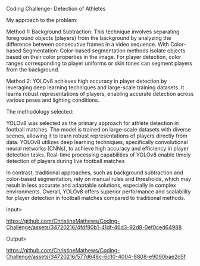 Coding Challenge- Detection of Athletes

My approach to the problem: 

Method 1: Background Subtraction: This technique involves separating foreground objects (players) from the background by analyzing the difference between consecutive frames in a video sequence.
With 
Color-based Segmentation: Color-based segmentation methods isolate objects based on their color properties in the image. For player detection, color ranges corresponding to player uniforms or skin tones can segment players from the background.


Method 2: YOLOv8 achieves high accuracy in player detection by leveraging deep learning techniques and large-scale training datasets. It learns robust representations of players, enabling accurate detection across various poses and lighting conditions.


The methodology selected:


YOLOv8 was selected as the primary approach for athlete detection in football matches.
The model is trained on large-scale datasets with diverse scenes, allowing it to learn robust representations of players directly from data.
YOLOv8 utilizes deep learning techniques, specifically convolutional neural networks (CNNs), to achieve high accuracy and efficiency in player detection tasks.
Real-time processing capabilities of YOLOv8 enable timely detection of players during live football matches

In contrast, traditional approaches, such as background subtraction and color-based segmentation, rely on manual rules and thresholds, which may result in less accurate and adaptable solutions, especially in complex environments. Overall, YOLOv8 offers superior performance and scalability for player detection in football matches compared to traditional methods.

input>


https://github.com/ChristineMathews/Coding-Challenge/assets/34720216/4fdf80b1-41df-46d3-92d8-0ef0ced64988



Output>

https://github.com/ChristineMathews/Coding-Challenge/assets/34720216/577d646c-6c10-4004-8808-e9090bae2d5f


